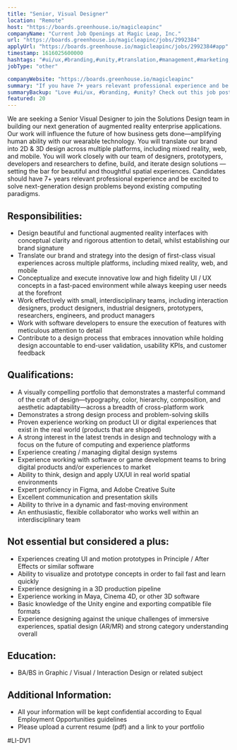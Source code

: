 ```yaml
---
title: "Senior, Visual Designer"
location: "Remote"
host: "https://boards.greenhouse.io/magicleapinc"
companyName: "Current Job Openings at Magic Leap, Inc."
url: "https://boards.greenhouse.io/magicleapinc/jobs/2992384"
applyUrl: "https://boards.greenhouse.io/magicleapinc/jobs/2992384#app"
timestamp: 1616025600000
hashtags: "#ui/ux,#branding,#unity,#translation,#management,#marketing,#photoshop,#figma,#office"
jobType: "other"

companyWebsite: "https://boards.greenhouse.io/magicleapinc"
summary: "If you have 7+ years relevant professional experience and be excited to solve next-generation design problems beyond existing computing paradigms, consider applying to Current Job Openings at Magic Leap, Inc.'s job post for a new senior."
summaryBackup: "Love #ui/ux, #branding, #unity? Check out this job post!"
featured: 20
---
```


We are seeking a Senior Visual Designer to join the Solutions Design team in building our next generation of augmented reality enterprise applications.​ Our work will influence the future of how business gets done—amplifying human ability with our wearable technology. You will translate our brand into 2D & 3D design across multiple platforms, including mixed reality, web, and mobile. You will work closely with our team of designers, prototypers, developers and researchers to define, build, and iterate design solutions — setting the bar for beautiful and thoughtful spatial experiences. Candidates should have 7+ years relevant professional experience and be excited to solve next-generation design problems beyond existing computing paradigms.

## Responsibilities:

*   Design beautiful and functional augmented reality interfaces with conceptual clarity and rigorous attention to detail, whilst establishing our brand signature
*   Translate our brand and strategy into the design of first-class visual experiences across multiple platforms, including mixed reality, web, and mobile
*   Conceptualize and execute innovative low and high fidelity UI / UX concepts in a fast-paced environment while always keeping user needs at the forefront
*   Work effectively with small, interdisciplinary teams, including interaction designers, product designers, industrial designers, prototypers, researchers, engineers, and product managers
*   Work with software developers to ensure the execution of features with meticulous attention to detail
*   Contribute to a design process that embraces innovation while holding design accountable to end-user validation, usability KPIs, and customer feedback

## Qualifications:

*   A visually compelling portfolio that demonstrates a masterful command of the craft of design—typography, color, hierarchy, composition, and aesthetic adaptability—across a breadth of cross-platform work
*   Demonstrates a strong design process and problem-solving skills
*   Proven experience working on product UI or digital experiences that exist in the real world (products that are shipped)
*   A strong interest in the latest trends in design and technology with a focus on the future of computing and experience platforms
*   Experience creating / managing digital design systems
*   Experience working with software or game development teams to bring digital products and/or experiences to market
*   Ability to think, design and apply UX/UI in real world spatial environments
*   Expert proficiency in Figma, and Adobe Creative Suite
*   Excellent communication and presentation skills
*   Ability to thrive in a dynamic and fast-moving environment
*   An enthusiastic, flexible collaborator who works well within an interdisciplinary team

## Not essential but considered a plus:

*   Experiences creating UI and motion prototypes in Principle / After Effects or similar software
*   Ability to visualize and prototype concepts in order to fail fast and learn quickly
*   Experience designing in a 3D production pipeline
*   Experience working in Maya, Cinema 4D, or other 3D software
*   Basic knowledge of the Unity engine and exporting compatible file formats
*   Experience designing against the unique challenges of immersive experiences, spatial design (AR/MR) and strong category understanding overall

## Education:

*   BA/BS in Graphic / Visual / Interaction Design or related subject

## Additional Information:

*   All your information will be kept confidential according to Equal Employment Opportunities guidelines
*   Please upload a current resume (pdf) and a link to your portfolio

#LI-DV1
